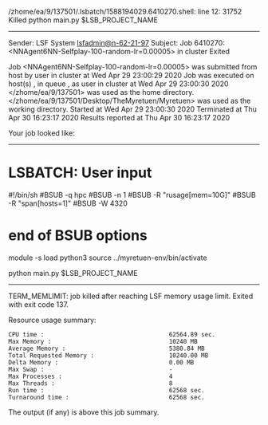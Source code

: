 /zhome/ea/9/137501/.lsbatch/1588194029.6410270.shell: line 12: 31752 Killed                  python main.py $LSB_PROJECT_NAME

------------------------------------------------------------
Sender: LSF System <lsfadmin@n-62-21-97>
Subject: Job 6410270: <NNAgent6NN-Selfplay-100-random-lr=0.00005> in cluster <dcc> Exited

Job <NNAgent6NN-Selfplay-100-random-lr=0.00005> was submitted from host <n-62-30-6> by user <s183914> in cluster <dcc> at Wed Apr 29 23:00:29 2020
Job was executed on host(s) <n-62-21-97>, in queue <hpc>, as user <s183914> in cluster <dcc> at Wed Apr 29 23:00:30 2020
</zhome/ea/9/137501> was used as the home directory.
</zhome/ea/9/137501/Desktop/TheMyretuen/Myretuen> was used as the working directory.
Started at Wed Apr 29 23:00:30 2020
Terminated at Thu Apr 30 16:23:17 2020
Results reported at Thu Apr 30 16:23:17 2020

Your job looked like:

------------------------------------------------------------
# LSBATCH: User input
#!/bin/sh
#BSUB -q hpc
#BSUB -n 1
#BSUB -R "rusage[mem=10G]"
#BSUB -R "span[hosts=1]"
#BSUB -W 4320
# end of BSUB options

module -s load python3
source ../myretuen-env/bin/activate

python main.py $LSB_PROJECT_NAME


------------------------------------------------------------

TERM_MEMLIMIT: job killed after reaching LSF memory usage limit.
Exited with exit code 137.

Resource usage summary:

    CPU time :                                   62564.89 sec.
    Max Memory :                                 10240 MB
    Average Memory :                             5380.84 MB
    Total Requested Memory :                     10240.00 MB
    Delta Memory :                               0.00 MB
    Max Swap :                                   -
    Max Processes :                              4
    Max Threads :                                8
    Run time :                                   62568 sec.
    Turnaround time :                            62568 sec.

The output (if any) is above this job summary.


